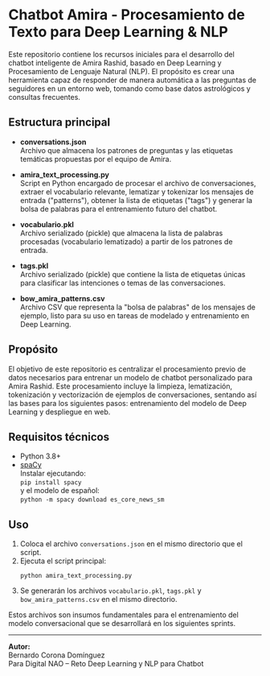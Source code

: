 # Chatbot Amira - Procesamiento de Texto para Deep Learning & NLP

Este repositorio contiene los recursos iniciales para el desarrollo del chatbot inteligente de Amira Rashid, basado en Deep Learning y Procesamiento de Lenguaje Natural (NLP). El propósito es crear una herramienta capaz de responder de manera automática a las preguntas de seguidores en un entorno web, tomando como base datos astrológicos y consultas frecuentes.

## Estructura principal

- **conversations.json**  
  Archivo que almacena los patrones de preguntas y las etiquetas temáticas propuestas por el equipo de Amira.

- **amira_text_processing.py**  
  Script en Python encargado de procesar el archivo de conversaciones, extraer el vocabulario relevante, lematizar y tokenizar los mensajes de entrada ("patterns"), obtener la lista de etiquetas ("tags") y generar la bolsa de palabras para el entrenamiento futuro del chatbot.

- **vocabulario.pkl**  
  Archivo serializado (pickle) que almacena la lista de palabras procesadas (vocabulario lematizado) a partir de los patrones de entrada.

- **tags.pkl**  
  Archivo serializado (pickle) que contiene la lista de etiquetas únicas para clasificar las intenciones o temas de las conversaciones.

- **bow_amira_patterns.csv**  
  Archivo CSV que representa la "bolsa de palabras" de los mensajes de ejemplo, listo para su uso en tareas de modelado y entrenamiento en Deep Learning.

## Propósito

El objetivo de este repositorio es centralizar el procesamiento previo de datos necesarios para entrenar un modelo de chatbot personalizado para Amira Rashid. Este procesamiento incluye la limpieza, lematización, tokenización y vectorización de ejemplos de conversaciones, sentando así las bases para los siguientes pasos: entrenamiento del modelo de Deep Learning y despliegue en web.

## Requisitos técnicos

- Python 3.8+
- [spaCy](https://spacy.io/)  
  Instalar ejecutando:  
  `pip install spacy`  
  y el modelo de español:  
  `python -m spacy download es_core_news_sm`

## Uso

1. Coloca el archivo `conversations.json` en el mismo directorio que el script.
2. Ejecuta el script principal:
    ```
    python amira_text_processing.py
    ```
3. Se generarán los archivos `vocabulario.pkl`, `tags.pkl` y `bow_amira_patterns.csv` en el mismo directorio.

Estos archivos son insumos fundamentales para el entrenamiento del modelo conversacional que se desarrollará en los siguientes sprints.

---

**Autor:**  
Bernardo Corona Domínguez  
Para Digital NAO – Reto Deep Learning y NLP para Chatbot
